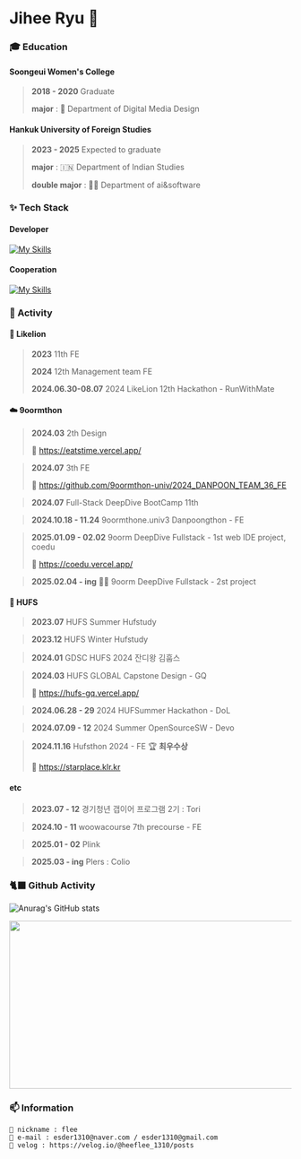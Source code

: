 # Jihee Ryu 👋

### 🎓 Education
####  Soongeui Women's College
> **2018 - 2020** Graduate
> 
> **major**  :  🎨 Department of Digital Media Design
> 
#### Hankuk University of Foreign Studies
> **2023 - 2025** Expected to graduate
>
> **major**  :  🇮🇳 Department of Indian Studies
> 
> **double major**  :  👩‍💻 Department of ai&software

### ✨ Tech Stack
#### Developer
[![My Skills](https://skillicons.dev/icons?i=js,typescript,html,css,react,styledcomponents,emotion,next,zustand,vite,vercel,python)](https://skillicons.dev)

#### Cooperation
[![My Skills](https://skillicons.dev/icons?i=notion,figma,github,discord)](https://skillicons.dev)

### 📌 Activity
#### 🦁 Likelion
> **2023** 11th FE
> 
> **2024** 12th Management team FE
>
> **2024.06.30-08.07** 2024 LikeLion 12th Hackathon - RunWithMate

#### ☁️ 9oormthon
> **2024.03** 2th Design
>
>🔗 https://eatstime.vercel.app/

> **2024.07** 3th FE
>
> 🔗 https://github.com/9oormthon-univ/2024_DANPOON_TEAM_36_FE

> **2024.07** Full-Stack DeepDive BootCamp 11th

> **2024.10.18 - 11.24** 9oormthone.univ3 Danpoongthon - FE

> **2025.01.09 - 02.02** 9oorm DeepDive Fullstack - 1st web IDE project, coedu
>
> 🔗 https://coedu.vercel.app/

> **2025.02.04 - ing** 👩‍💻 9oorm DeepDive Fullstack - 2st project

#### 🦉 HUFS
> **2023.07** HUFS Summer Hufstudy

> **2023.12** HUFS Winter Hufstudy

> **2024.01** GDSC HUFS 2024 잔디왕 김훕스

> **2024.03** HUFS GLOBAL Capstone Design - GQ
> 
> 🔗 https://hufs-gq.vercel.app/

> **2024.06.28 - 29** 2024 HUFSummer Hackathon - DoL

> **2024.07.09 - 12** 2024 Summer OpenSourceSW - Devo

> **2024.11.16** Hufsthon 2024 - FE 🏆 **최우수상**
> 
>  🔗 https://starplace.klr.kr

#### etc
> **2023.07 - 12** 경기청년 갭이어 프로그램 2기 : Tori

> **2024.10 - 11** woowacourse 7th precourse - FE 

> **2025.01 - 02**  Plink

> **2025.03 - ing** Plers : Colio

### 🐈‍⬛ Github Activity
![Anurag's GitHub stats](https://github-readme-stats.vercel.app/api?username=jiHeeFlee&theme=graywhite&show_icons=true)

<a href="https://www.gitanimals.org/en_US?utm_medium=image&utm_source=jiHeeFlee&utm_content=farm">
<img
  src="https://render.gitanimals.org/farms/jiHeeFlee"
  width="600"
  height="300"
/>
</a>

### 📫 Information
```
🙂 nickname : flee
💌 e-mail : esder1310@naver.com / esder1310@gmail.com
📒 velog : https://velog.io/@heeflee_1310/posts
```
